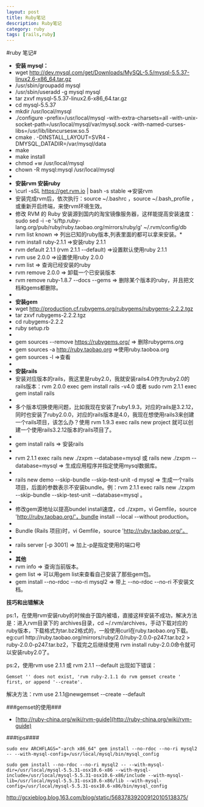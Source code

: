 ```yaml
---
layout: post
title: Ruby笔记
description: Ruby笔记
category: ruby
tags: [rails,ruby]
---
```

#ruby 笔记#

* __安装 mysql：__
* wget http://dev.mysql.com/get/Downloads/MySQL-5.5/mysql-5.5.37-linux2.6-x86_64.tar.gz
* /usr/sbin/groupadd mysql
* /usr/sbin/useradd -g mysql mysql
* tar zxvf mysql-5.5.37-linux2.6-x86_64.tar.gz
* cd mysql-5.5.37
* mkdir /usr/local/mysql
* ./configure -prefix=/usr/local/mysql -with-extra-charsets=all -with-unix-socket-path=/usr/local/mysql/var/mysql.sock -with-named-curses-libs=/usr/lib/libncursesw.so.5
* cmake . -DINSTALL_LAYOUT=SVR4 -DMYSQL_DATADIR=/var/mysql/data
* make
* make install
* chmod +w /usr/local/mysql
* chown -R mysql:mysql /usr/local/mysql
* 
* __安装rvm 安装ruby__
* \curl -sSL https://get.rvm.io | bash -s stable =>安装rvm
* 安装完成rvm后，依次执行：source ~/.bashrc ，source ~/.bash_profile ，或重新开启终端，来使rvm环境生效。
* 修改 RVM 的 Ruby 安装源到国内的淘宝镜像服务器，这样能提高安装速度：sudo sed -i -e 's/ftp\.ruby-lang\.org\/pub\/ruby/ruby\.taobao\.org\/mirrors\/ruby/g' ~/.rvm/config/db
* rvm list known => 列出已知的ruby版本,列表里面的都可以拿来安装。* 
* rvm install ruby-2.1.1 =>安装ruby 2.1.1
* rvm default 2.1.1 (rvm 2.1.1 --default) =>设置默认使用ruby 2.1.1
* rvm use 2.0.0 =>设置使用ruby 2.0.0
* rvm list => 查询已经安装的ruby
* rvm remove 2.0.0 => 卸载一个已安装版本
* rvm remove ruby-1.8.7 --docs --gems  => 删除某个版本的ruby，并且把文档和gems都删除。
* 
* __安装gem__
* wget http://production.cf.rubygems.org/rubygems/rubygems-2.2.2.tgz
* tar zxvf rubygems-2.2.2.tgz
* cd rubygems-2.2.2
* ruby setup.rb
* 
* gem sources --remove https://rubygems.org/    => 删除rubygems.org
* gem sources -a http://ruby.taobao.org   =>使用ruby.taoboa.org
* gem sources -l  =>查看
* 
* __安装rails__
* 安装对应版本的rails，我这里是ruby2.0，我就安装rails4.0作为ruby2.0的rails版本：rvm 2.0.0 exec gem install rails -v4.0 或者 sudo rvm 2.1.1 exec gem install rails
* 
* 多个版本切换使用问题，比如我现在安装了ruby1.9.3，对应的rails是3.2.12，同时也安装了ruby2.0.0，对应的rails版本是4.0，我现在想使用rails3来创建一个rails项目，该怎么办？使用 rvm 1.9.3 exec rails new project 就可以创建一个使用rails3.2.12版本的rails项目了。
* 
* gem install rails =>  安装rails
* 
* rvm 2.1.1 exec rails new ./zxpm --database=mysql 或 rails new ./zxpm --database=mysql  => 生成应用程序并指定使用mysql数据库。
* 
* rails new demo --skip-bundle --skip-test-unit -d mysql  => 生成一个rails项目，后面的参数表示不安装bundle。例：rvm 2.1.1 exec rails new ./zxpm --skip-bundle --skip-test-unit --database=mysql 。
* 
* 修改gem源地址以提高bundel install速度，cd ./zxpm，vi Gemfile，source 'http://ruby.taobao.org/'，bundle install --local --without production。
* 
* Bundle (Rails 项目)时，vi Gemfile，source 'http://ruby.taobao.org/'。
* 
* rails server [-p 3001] => 加上-p是指定使用的端口号
* 
* __其他__
* rvm info => 查询当前版本。
* gem list => 可以用gem list来查看自己安装了那些gem包。
* gem install --no-rdoc --no-ri mysql2 => 带上 --no-rdoc --no-ri 不安装文档。

__技巧和出错解决__
<p>ps:1，在使用rvm安装ruby的时候由于国内被墙，直接这样安装不成功，解决方法是：进入rvm目录下的 archives目录，cd ~/.rvm/archives，手动下载对应的ruby版本，下载格式为tar.bz2格式的，一般使用curl在ruby.taobao.org下载。eg:curl http://ruby.taobao.org/mirrors/ruby/2.0/ruby-2.0.0-p247.tar.bz2 > ruby-2.0.0-p247.tar.bz2，下载完之后继续使用 rvm install ruby-2.0.0命令就可以安装ruby2.0了。</p>

<p>ps:2，使用rvm use 2.1.1 或 rvm 2.1.1 --default 出现如下错误：</p>

	Gemset '' does not exist, 'rvm ruby-2.1.1 do rvm gemset create ' first, or append '--create'.
	
<p>解决方法：rvm use 2.1.1@newgemset --create --default</p>



###gemset的使用###
* [http://ruby-china.org/wiki/rvm-guide](http://ruby-china.org/wiki/rvm-guide)


###tips####

	sudo env ARCHFLAGS="-arch x86_64" gem install --no-rdoc --no-ri mysql2 -- --with-mysql-config=/usr/local/mysql/bin/mysql_config

	sudo gem install --no-rdoc --no-ri mysql2 -- --with-mysql-dir=/usr/local/mysql-5.5.31-osx10.6-x86 --with-mysql-include=/usr/local/mysql-5.5.31-osx10.6-x86/include --with-mysql-lib=/usr/local/mysql-5.5.31-osx10.6-x86/lib --with-mysql-config=/usr/local/mysql-5.5.31-osx10.6-x86/bin/mysql_config
	

http://gcxieblog.blog.163.com/blog/static/568378392009120105138375/